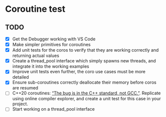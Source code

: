 # Coroutine test

## TODO
- [x] Get the Debugger working with VS Code
- [x] Make simpler primitives for coroutines
- [x] Add unit tests for the coros to verify that they are working correctly and returning actual values
- [x] Create a thread_pool interface which simply spawns new threads, and integrate it into the working examples
- [x] Improve unit tests even further, the coro use cases must be more detailed
- [x] Ensure sub-coroutines correctly deallocate their memory before coros are resumed
- [ ] C++20 coroutines: [“The bug is in the C++ standard, not GCC.”](https://www.reddit.com/r/cpp/comments/xvoqcd/c20_coroutines_the_bug_is_in_the_c_standard_not/). Replicate using online compiler explorer, and create a unit test for this case in your project.
- [ ] Start working on a thread_pool interface